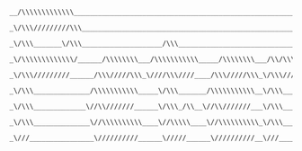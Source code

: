 <!--
**eidpeter/eidpeter** is a ✨ _special_ ✨ repository because its `README.md` (this file) appears on your GitHub profile.
## Hi there 👋
Here are some ideas to get you started:

- 🔭 I’m currently working on ...
- 🌱 I’m currently learning ...
- 👯 I’m looking to collaborate on ...
- 🤔 I’m looking for help with ...
- 💬 Ask me about ...
- 📫 How to reach me: ...
- 😄 Pronouns: ...
- ⚡ Fun fact: ...
-->

<!-- <a href="https://github.com" target="_blank"> -->
 
```
__/\\\\\\\\\\\\\________________________________________________________________________/\\\\\\\\\\\\\\\_______________/\\\__        
 _\/\\\/////////\\\_____________________________________________________________________\/\\\///////////_______________\/\\\__       
  _\/\\\_______\/\\\____________________/\\\_____________________________________________\/\\\______________/\\\________\/\\\__      
   _\/\\\\\\\\\\\\\/______/\\\\\\\\___/\\\\\\\\\\\_____/\\\\\\\\___/\\/\\\\\\\____________\/\\\\\\\\\\\_____\///_________\/\\\__     
    _\/\\\/////////______/\\\/////\\\_\////\\\////____/\\\/////\\\_\/\\\/////\\\___________\/\\\///////_______/\\\___/\\\\\\\\\__    
     _\/\\\______________/\\\\\\\\\\\_____\/\\\_______/\\\\\\\\\\\__\/\\\___\///____________\/\\\_____________\/\\\__/\\\////\\\__   
      _\/\\\_____________\//\\///////______\/\\\_/\\__\//\\///////___\/\\\___________________\/\\\_____________\/\\\_\/\\\__\/\\\__  
       _\/\\\______________\//\\\\\\\\\\____\//\\\\\____\//\\\\\\\\\\_\/\\\___________________\/\\\\\\\\\\\\\\\_\/\\\_\//\\\\\\\/\\_ 
        _\///________________\//////////______\/////______\//////////__\///____________________\///////////////__\///___\///////\//__
```

<!-- </a> -->
